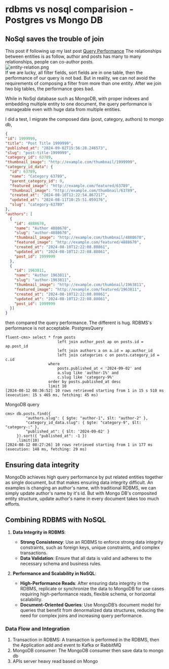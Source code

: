 # rdbms vs nosql comparision - Postgres vs Mongo DB  

## NoSql saves the trouble of join
This post if following up my last post [Query Performance](https://github.com/fluent-cms/fluent-cms/blob/main/doc/wiki/query-performance.md)
The relationships between entities is as follow, author and posts has many to many relationships,  people can co-author posts.  
![entity-relation.png](https://github.com/fluent-cms/fluent-cms/blob/main/doc/wiki/entity-relation.png)   
If we are lucky, all filter fields, sort fields are  in one table, then the performance of our query is not bad.
But in reality, we can not avoid the requirements of composing a filter from more than one entity. 
After we join two big tables, the performance goes bad.  

While in NoSql database such as MongoDB, with proper indexes and embedding multiple entity to one document, the query performance is manageable even with huge data 
from multiple entities.

I did a test, I migrate the composed data {post, category, authors) to mongo db, 
```json
{
"id": 1999999,
"title": "Post Title 1999999",
"published_at": "2024-09-02T15:56:28.246573",
"slug": "post-title-1999999",
"category_id": 63789,
"thumbnail_image": "http://example.com/thumbnail/1999999",
"category_id_data": {
  "id": 63789,
  "name": "Category 63789",
  "parent_category_id": 9,
  "featured_image": "http://example.com/featured/63789",
  "thumbnail_image": "http://example.com/thumbnail/63789",
  "created_at": "2024-08-10T12:22:54.867217",
  "updated_at": "2024-08-11T10:25:51.059176",
  "slug": "category-63789"
},
"authors": [
  {
    "id": 4888670,
    "name": "Author 4888670",
    "slug": "author-4888670",
    "thumbnail_image": "http://example.com/thumbnail/4888670",
    "featured_image": "http://example.com/featured/4888670",
    "created_at": "2024-08-10T12:22:08.80861",
    "updated_at": "2024-08-10T12:22:08.80861",
    "post_id": 1999999
  },
  {
    "id": 1963811,
    "name": "Author 1963811",
    "slug": "author-1963811",
    "thumbnail_image": "http://example.com/thumbnail/1963811",
    "featured_image": "http://example.com/featured/1963811",
    "created_at": "2024-08-10T12:22:08.80861",
    "updated_at": "2024-08-10T12:22:08.80861",
    "post_id": 1999999
  }]
}
```
then compared the query performance. The different is hug. RDBMS's performance is not acceptable.
PostgresQuery
```
fluent-cms> select * from posts 
                       left join author_post ap on posts.id = ap.post_id
                       left join authors a on a.id = ap.author_id
                       left join categories c on posts.category_id = c.id
                   where
                       posts.published_at < '2024-09-02' and 
                       a.slug like 'author-1%' and 
                       c.slug like 'category-9%'
                   order by posts.published_at desc
                   limit 10
[2024-08-12 08:36:52] 10 rows retrieved starting from 1 in 15 s 510 ms (execution: 15 s 465 ms, fetching: 45 ms)

```

MongoDB query
```
cms> db.posts.find({
         "authors.slug": { $gte: "author-1", $lt: "author-2" },
         "category_id_data.slug": { $gte: "category-9", $lt: "category-:" },
         "published_at": { $lt: '2024-09-02' }
     }).sort({ "published_at": -1 })
     .limit(10)
[2024-08-12 08:27:26] 10 rows retrieved starting from 1 in 177 ms (execution: 148 ms, fetching: 29 ms)
```
## Ensuring data integrity
MongoDb achieves high query performance by put related entities together as single document, but that makes ensuring data integrity difficult.
An examples is changing an author's name, with traditional RDBMS, we can simply update author's name by it's id. 
But with Mongo DB's composited entity structure, update author's name in every document takes too much efforts.

## Combining RDBMS with NoSQL
1. **Data Integrity in RDBMS**:
    - **Strong Consistency**: Use an RDBMS to enforce strong data integrity constraints, such as foreign keys, unique constraints, and complex transactions.
    - **Data Validation**: Ensure that all data is valid and adheres to the necessary schema and business rules.

2. **Performance and Scalability in NoSQL**:
    - **High-Performance Reads**: After ensuring data integrity in the RDBMS, replicate or synchronize the data to MongoDB for use cases requiring high-performance reads, flexible schema, or horizontal scalability.
    - **Document-Oriented Queries**: Use MongoDB’s document model for queries that benefit from denormalized data structures, reducing the need for complex joins and increasing query performance.

### Data Flow and Integration
1. Transaction in RDBMS: A transaction is performed in the RDBMS, then the Application add and event to Kafka or RabbitMQ
2. MongoDB consumer: The MongoDB consumer then save data to mongo db
3. APIs server heavy read based on Mongo